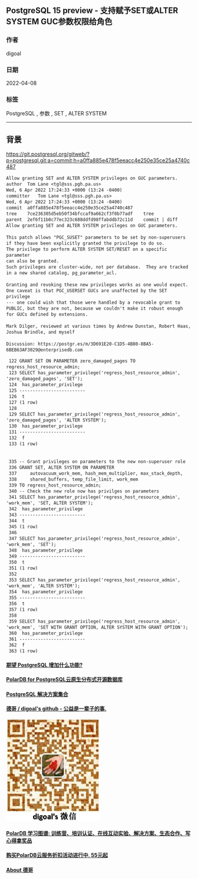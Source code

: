 ## PostgreSQL 15 preview - 支持赋予SET或ALTER SYSTEM GUC参数权限给角色  
                                        
### 作者                                         
digoal                                                          
                      
### 日期                                                          
2022-04-08                                 
                     
### 标签                                                          
PostgreSQL , 参数 , SET , ALTER SYSTEM            
                                                          
----                                                          
                                                          
## 背景         
https://git.postgresql.org/gitweb/?p=postgresql.git;a=commit;h=a0ffa885e478f5eeacc4e250e35ce25a4740c487  
  
```  
Allow granting SET and ALTER SYSTEM privileges on GUC parameters.  
author	Tom Lane <tgl@sss.pgh.pa.us>	  
Wed, 6 Apr 2022 17:24:33 +0000 (13:24 -0400)  
committer	Tom Lane <tgl@sss.pgh.pa.us>	  
Wed, 6 Apr 2022 17:24:33 +0000 (13:24 -0400)  
commit	a0ffa885e478f5eeacc4e250e35ce25a4740c487  
tree	7ce236305d5eb50f34bfccaf9a662cf3f0b77adf	tree  
parent	2ef6f11b0c77ec323c688ddfd98ffabddb72c11d	commit | diff  
Allow granting SET and ALTER SYSTEM privileges on GUC parameters.  
  
This patch allows "PGC_SUSET" parameters to be set by non-superusers  
if they have been explicitly granted the privilege to do so.  
The privilege to perform ALTER SYSTEM SET/RESET on a specific parameter  
can also be granted.  
Such privileges are cluster-wide, not per database.  They are tracked  
in a new shared catalog, pg_parameter_acl.  
  
Granting and revoking these new privileges works as one would expect.  
One caveat is that PGC_USERSET GUCs are unaffected by the SET privilege  
--- one could wish that those were handled by a revocable grant to  
PUBLIC, but they are not, because we couldn't make it robust enough  
for GUCs defined by extensions.  
  
Mark Dilger, reviewed at various times by Andrew Dunstan, Robert Haas,  
Joshua Brindle, and myself  
  
Discussion: https://postgr.es/m/3D691E20-C1D5-4B80-8BA5-6BEB63AF3029@enterprisedb.com  
```  
  
```  
 122 GRANT SET ON PARAMETER zero_damaged_pages TO regress_host_resource_admin;  
 123 SELECT has_parameter_privilege('regress_host_resource_admin', 'zero_damaged_pages', 'SET');  
 124  has_parameter_privilege   
 125 -------------------------  
 126  t  
 127 (1 row)  
 128   
 129 SELECT has_parameter_privilege('regress_host_resource_admin', 'zero_damaged_pages', 'ALTER SYSTEM');  
 130  has_parameter_privilege   
 131 -------------------------  
 132  f  
 133 (1 row)  
  
  
 335 -- Grant privileges on parameters to the new non-superuser role  
 336 GRANT SET, ALTER SYSTEM ON PARAMETER  
 337     autovacuum_work_mem, hash_mem_multiplier, max_stack_depth,  
 338     shared_buffers, temp_file_limit, work_mem  
 339 TO regress_host_resource_admin;  
 340 -- Check the new role now has privilges on parameters  
 341 SELECT has_parameter_privilege('regress_host_resource_admin', 'work_mem', 'SET, ALTER SYSTEM');  
 342  has_parameter_privilege   
 343 -------------------------  
 344  t  
 345 (1 row)  
 346   
 347 SELECT has_parameter_privilege('regress_host_resource_admin', 'work_mem', 'SET');  
 348  has_parameter_privilege   
 349 -------------------------  
 350  t  
 351 (1 row)  
 352   
 353 SELECT has_parameter_privilege('regress_host_resource_admin', 'work_mem', 'ALTER SYSTEM');  
 354  has_parameter_privilege   
 355 -------------------------  
 356  t  
 357 (1 row)  
 358   
 359 SELECT has_parameter_privilege('regress_host_resource_admin', 'work_mem', 'SET WITH GRANT OPTION, ALTER SYSTEM WITH GRANT OPTION');  
 360  has_parameter_privilege   
 361 -------------------------  
 362  f  
 363 (1 row)  
```  
  
  
#### [期望 PostgreSQL 增加什么功能?](https://github.com/digoal/blog/issues/76 "269ac3d1c492e938c0191101c7238216")
  
  
#### [PolarDB for PostgreSQL云原生分布式开源数据库](https://github.com/ApsaraDB/PolarDB-for-PostgreSQL "57258f76c37864c6e6d23383d05714ea")
  
  
#### [PostgreSQL 解决方案集合](https://yq.aliyun.com/topic/118 "40cff096e9ed7122c512b35d8561d9c8")
  
  
#### [德哥 / digoal's github - 公益是一辈子的事.](https://github.com/digoal/blog/blob/master/README.md "22709685feb7cab07d30f30387f0a9ae")
  
  
![digoal's wechat](../pic/digoal_weixin.jpg "f7ad92eeba24523fd47a6e1a0e691b59")
  
  
#### [PolarDB 学习图谱: 训练营、培训认证、在线互动实验、解决方案、生态合作、写心得拿奖品](https://www.aliyun.com/database/openpolardb/activity "8642f60e04ed0c814bf9cb9677976bd4")
  
  
#### [购买PolarDB云服务折扣活动进行中, 55元起](https://www.aliyun.com/activity/new/polardb-yunparter?userCode=bsb3t4al "e0495c413bedacabb75ff1e880be465a")
  
  
#### [About 德哥](https://github.com/digoal/blog/blob/master/me/readme.md "a37735981e7704886ffd590565582dd0")
  
